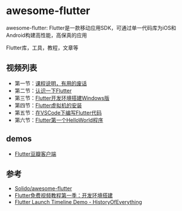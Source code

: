 # awesome-flutter
awesome-flutter: Flutter是一款移动应用SDK，可通过单一代码库为iOS和Android构建高性能，高保真的应用

Flutter库，工具，教程，文章等

## 视频列表
- 第一节：[课程说明，有用的废话 ](https://link.juejin.im/?target=https%3A%2F%2Fv.qq.com%2Fx%2Fpage%2Fa0784q0ctr4.html)
- 第二节：[认识一下Flutter](https://link.juejin.im/?target=https%3A%2F%2Fv.qq.com%2Fx%2Fpage%2Fd0784dvj27q.html)
- 第三节：[Flutter开发环境搭建Windows版](https://link.juejin.im/?target=https%3A%2F%2Fv.qq.com%2Fx%2Fpage%2Fx0784mss5ro.html)
- 第四节：[Flutter虚拟机的安装](https://link.juejin.im/?target=https%3A%2F%2Fv.qq.com%2Fx%2Fpage%2Fh07864yt8o0.html)
- 第五节：[在VSCode下编写Flutter代码 ](https://link.juejin.im/?target=https%3A%2F%2Fv.qq.com%2Fx%2Fpage%2Fp0787vkv2ii.html)
- 第六节：[Flutter第一个HelloWorld程序](https://link.juejin.im/?target=https%3A%2F%2Fv.qq.com%2Fx%2Fpage%2Fx0787yhbu2c.html)



## demos
- [Flutter豆瓣客户端](https://github.com/kaina404/FlutterDouBan)

## 参考

- [Solido/awesome-flutter](https://github.com/Solido/awesome-flutter)
- [Flutter免费视频教程第一季：开发环境搭建](https://juejin.im/post/5be3d54cf265da611d6624d3)
- [Flutter Launch Timeline Demo - HistoryOfEverything](https://github.com/2d-inc/HistoryOfEverything)
